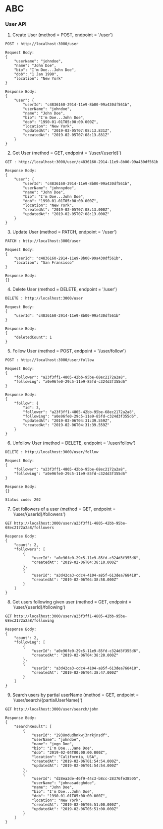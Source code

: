 # ABC

### User API

1. Create User (method = POST, endpoint = '/user')
```
POST : http://localhost:3000/user

Request Body:
{
    "userName": "johndoe",
    "name": "John Doe",
    "bio": "I'm Doe...John Doe",
    "dob": "1 Jan 1990",
    "location": "New York"
}

Response Body:
{
    "user": {
        "userId": "c4836160-2914-11e9-8b00-99a430df561b",
        "userName": "johndoe",
        "name": "John Doe",
        "bio": "I'm Doe...John Doe",
        "dob": "1990-01-01T05:00:00.000Z",
        "location": "New York",
        "updatedAt": "2019-02-05T07:08:13.831Z",
        "createdAt": "2019-02-05T07:08:13.831Z"
    }
}
```

2. Get User (method = GET, endpoint = '/user/{userId}')
```
GET : http://localhost:3000/user/c4836160-2914-11e9-8b00-99a430df561b

Response Body:
{
    "user": {
        "userId": "c4836160-2914-11e9-8b00-99a430df561b",
        "userName": "johnnydoe",
        "name": "John Doe",
        "bio": "I'm Doe...John Doe",
        "dob": "1990-01-01T05:00:00.000Z",
        "location": "New York",
        "createdAt": "2019-02-05T07:08:13.000Z",
        "updatedAt": "2019-02-05T07:08:13.000Z"
    }
}
```

3. Update User (method = PATCH, endpoint = '/user')
```
PATCH : http://localhost:3000/user

Request Body:
{
    "userId": "c4836160-2914-11e9-8b00-99a430df561b",
    "location": "San Fransisco"
}

Response Body:
{}
```

4. Delete User (method = DELETE, endpoint = '/user')
```
DELETE : http://localhost:3000/user

Request Body:
{
    "userId": "c4836160-2914-11e9-8b00-99a430df561b"
}

Response Body:
{
    "deletedCount": 1
}
```

5. Follow User (method = POST, endpoint = '/user/follow')
```
POST : http://localhost:3000/user/follow

Request Body:
{
    "follower": "a23f3ff1-4805-42bb-95be-68ec2172a2a8",
    "following": "a0e96fe0-29c5-11e9-85fd-c324d3f355d6"
}

Response Body:
{
    "follow": {
        "id": 3,
        "follower": "a23f3ff1-4805-42bb-95be-68ec2172a2a8",
        "following": "a0e96fe0-29c5-11e9-85fd-c324d3f355d6",
        "updatedAt": "2019-02-06T04:31:39.559Z",
        "createdAt": "2019-02-06T04:31:39.559Z"
    }
}
```

6. Unfollow User (method = DELETE, endpoint = '/user/follow')
```
DELETE : http://localhost:3000/user/follow

Request Body: 
{
    "follower": "a23f3ff1-4805-42bb-95be-68ec2172a2a8",
    "following": "a0e96fe0-29c5-11e9-85fd-c324d3f355d6"
}

Response Body:
{}

Status code: 202
```

7. Get followers of a user (method = GET, endpoint = '/user/{userId}/followers')
```
GET http://localhost:3000/user/a23f3ff1-4805-42bb-95be-68ec2172a2a8/followers

Response Body:
{
    "count": 2,
    "followers": [
        {
            "userId": "a0e96fe0-29c5-11e9-85fd-c324d3f355d6",
            "createdAt": "2019-02-06T04:38:10.000Z"
        },
        {
            "userId": "a3d42ca3-cdc4-4104-a85f-613dea768418",
            "createdAt": "2019-02-06T04:38:58.000Z"
        }
    ]
}
```

8. Get users following given user (method = GET, endpoint = '/user/{userId}/following')
```
GET http://localhost:3000/user/a23f3ff1-4805-42bb-95be-68ec2172a2a8/following

Response Body:
{
    "count": 2,
    "following": [
        {
            "userId": "a0e96fe0-29c5-11e9-85fd-c324d3f355d6",
            "createdAt": "2019-02-06T04:38:20.000Z"
        },
        {
            "userId": "a3d42ca3-cdc4-4104-a85f-613dea768418",
            "createdAt": "2019-02-06T04:38:47.000Z"
        }
    ]
}
```

9. Search users by partial userName (method = GET, endpoint = '/user/search/{partialUserName}')
```
GET http://localhost:3000/user/search/john

Response Body:
{
    "searchResult": [
        {
            "userId": "2938ndudhnkwj3nrkjnsdf",
            "userName": "johndoe",
            "name": "jogn Doe",
            "bio": "I'm Doe...Jane Doe",
            "dob": "2019-02-04T00:00:00.000Z",
            "location": "California, USA",
            "createdAt": "2019-02-06T01:54:54.000Z",
            "updatedAt": "2019-02-06T01:54:54.000Z"
        },
        {
            "userId": "d28ea3de-46f9-44c3-b8cc-28376fe38505",
            "userName": "johnasadcghdoe",
            "name": "John Doe",
            "bio": "I'm Doe...John Doe",
            "dob": "1990-01-01T05:00:00.000Z",
            "location": "New York",
            "createdAt": "2019-02-06T05:51:00.000Z",
            "updatedAt": "2019-02-06T05:51:00.000Z"
        }
    ]
}
```
